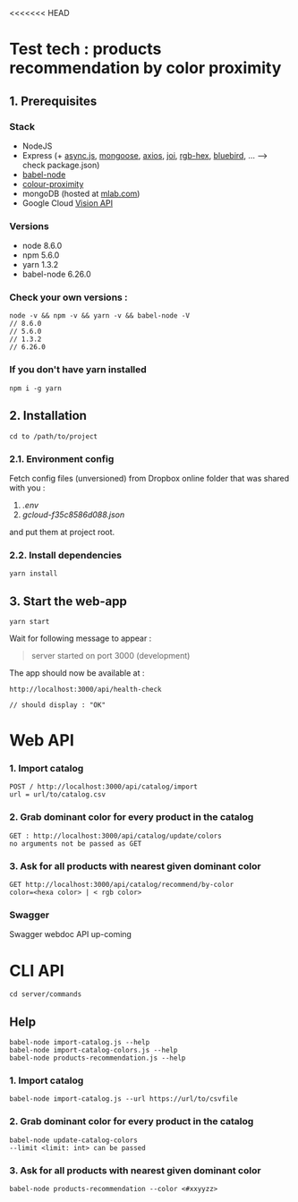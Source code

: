 <<<<<<< HEAD
# Test tech : products recommendation by color proximity

## 1. Prerequisites

### Stack

 - NodeJS
 - Express (+ [async.js](https://caolan.github.io/async/), [mongoose](http://mongoosejs.com), [axios](https://github.com/axios/axios), [joi](https://www.npmjs.com/package/joi), [rgb-hex](https://github.com/sindresorhus/rgb-hex), [bluebird](https://github.com/petkaantonov/bluebird), ... --> check package.json)
 - [babel-node](https://babeljs.io/docs/usage/cli/)
 - [colour-proximity](https://github.com/gausie/colour-proximity)
 - mongoDB (hosted at [mlab.com](https://www.mlab.com))
 - Google Cloud [Vision API](https://cloud.google.com/vision/?hl=fr)

### Versions
 - node 8.6.0
 - npm 5.6.0
 - yarn 1.3.2
 - babel-node 6.26.0

### Check your own versions :

    node -v && npm -v && yarn -v && babel-node -V
    // 8.6.0
    // 5.6.0
    // 1.3.2
    // 6.26.0

### If you don't have yarn installed

    npm i -g yarn

## 2. Installation

    cd to /path/to/project

### 2.1. Environment config
Fetch config files (unversioned) from Dropbox online folder that was shared with you :
 1. *.env*
 2. *gcloud-f35c8586d088.json*

and put them at project root.

### 2.2. Install dependencies
    yarn install


## 3. Start the web-app
    yarn start

Wait for following message to appear :

> server started on port 3000 (development)

The app should now be available at :

    http://localhost:3000/api/health-check

    // should display : "OK"

# Web API

### 1. Import catalog
    POST / http://localhost:3000/api/catalog/import
    url = url/to/catalog.csv

### 2. Grab dominant color for every product in the catalog
    GET : http://localhost:3000/api/catalog/update/colors
    no arguments not be passed as GET

### 3. Ask for all products with nearest given dominant color
    GET http://localhost:3000/api/catalog/recommend/by-color
    color=<hexa color> | < rgb color>

### Swagger

Swagger webdoc API  up-coming

# CLI API
    cd server/commands

## Help

    babel-node import-catalog.js --help
    babel-node import-catalog-colors.js --help
    babel-node products-recommendation.js --help

### 1. Import catalog
    babel-node import-catalog.js --url https://url/to/csvfile

### 2. Grab dominant color for every product in the catalog
    babel-node update-catalog-colors
    --limit <limit: int> can be passed

### 3. Ask for all products with nearest given dominant color
    babel-node products-recommendation --color <#xxyyzz>
